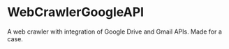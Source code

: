 # WebCrawlerGoogleAPI
A web crawler with integration of Google Drive and Gmail APIs. Made for a case.
